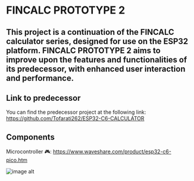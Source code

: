 # FINCALC PROTOTYPE 2
## This project is a continuation of the FINCALC calculator series, designed for use on the ESP32 platform. FINCALC PROTOTYPE 2 aims to improve upon the features and functionalities of its predecessor, with enhanced user interaction and performance.

## Link to predecessor
You can find the predecessor project at the following link: https://github.com/Tofarati262/ESP32-C6-CALCULATOR

## Components
Microcontroller 🎮: https://www.waveshare.com/product/esp32-c6-pico.htm



![image alt](https://github.com/Tofarati262/Fincalc/blob/74f027177148d7eba6ef5f6e7b0a314be5cef8ea/Assets/Screenshot%202025-02-16%20231415.jpg)
